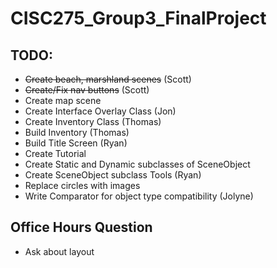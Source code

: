 # CISC275_Group3_FinalProject

## TODO: ##
+ ~~Create beach, marshland scenes~~ (Scott)
+ ~~Create/Fix nav buttons~~ (Scott)
+ Create map scene
+ Create Interface Overlay Class (Jon)
+ Create Inventory Class (Thomas)
+ Build Inventory (Thomas)
+ Build Title Screen (Ryan)
+ Create Tutorial
+ Create Static and Dynamic subclasses of SceneObject
+ Create SceneObject subclass Tools (Ryan)
+ Replace circles with images
+ Write Comparator for object type compatibility (Jolyne)

## Office Hours Question ##
+ Ask about layout
